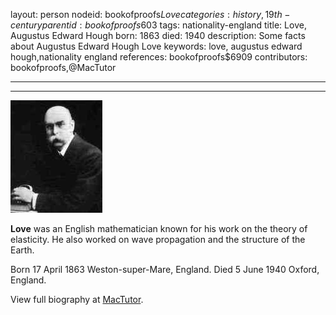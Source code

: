 layout: person
nodeid: bookofproofs$Love
categories: history,19th-century
parentid: bookofproofs$603
tags: nationality-england
title: Love, Augustus Edward Hough
born: 1863
died: 1940
description: Some facts about Augustus Edward Hough Love
keywords: love, augustus edward hough,nationality england
references: bookofproofs$6909
contributors: bookofproofs,@MacTutor

---


---

![Love.jpg](https://github.com/bookofproofs/bookofproofs.github.io/blob/main/_sources/_assets/images/portraits/Love.jpg?raw=true)

**Love** was an English mathematician known for his work on the theory of elasticity. He also worked on wave propagation and the structure of the Earth.

Born 17 April 1863 Weston-super-Mare, England. Died 5 June 1940 Oxford, England.


View full biography at [MacTutor](https://mathshistory.st-andrews.ac.uk/Biographies/Love/).